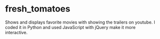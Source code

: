 # fresh_tomatoes
Shows and displays favorite movies with showing the trailers on youtube. I coded it in Python and used JavaScript with jQuery make it more interactive.
